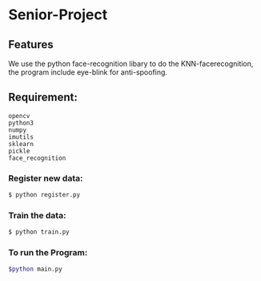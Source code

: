 # Senior-Project


## Features

We use the python face-recognition libary to do the KNN-facerecognition, the program include eye-blink for anti-spoofing.

## Requirement:
```
opencv
python3
numpy
imutils
sklearn
pickle
face_recognition
```

### Register new data:
```bash
$ python register.py
```

### Train the data:

```bash
$ python train.py
```

### To run the Program:

```bash
$python main.py
```


